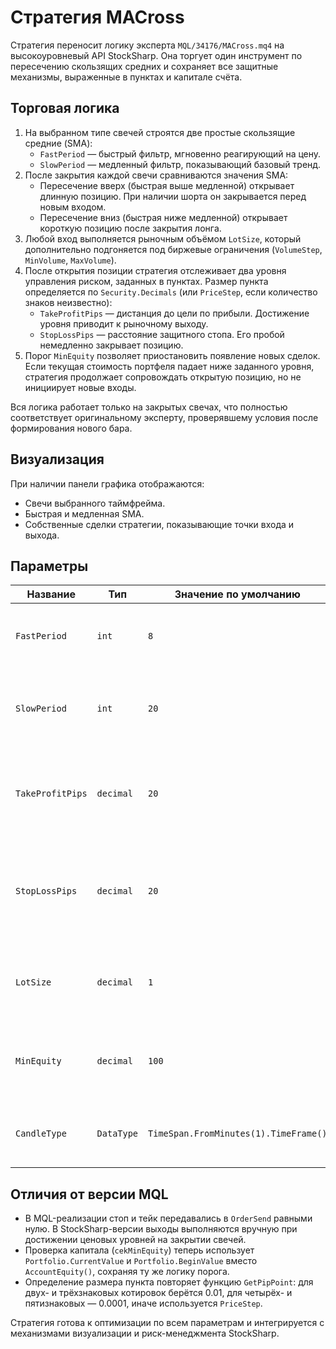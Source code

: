 # Стратегия MACross

Стратегия переносит логику эксперта `MQL/34176/MACross.mq4` на высокоуровневый API StockSharp. Она торгует один инструмент по пересечению скользящих средних и сохраняет все защитные механизмы, выраженные в пунктах и капитале счёта.

## Торговая логика

1. На выбранном типе свечей строятся две простые скользящие средние (SMA):
   - `FastPeriod` — быстрый фильтр, мгновенно реагирующий на цену.
   - `SlowPeriod` — медленный фильтр, показывающий базовый тренд.
2. После закрытия каждой свечи сравниваются значения SMA:
   - Пересечение вверх (быстрая выше медленной) открывает длинную позицию. При наличии шорта он закрывается перед новым входом.
   - Пересечение вниз (быстрая ниже медленной) открывает короткую позицию после закрытия лонга.
3. Любой вход выполняется рыночным объёмом `LotSize`, который дополнительно подгоняется под биржевые ограничения (`VolumeStep`, `MinVolume`, `MaxVolume`).
4. После открытия позиции стратегия отслеживает два уровня управления риском, заданных в пунктах. Размер пункта определяется по `Security.Decimals` (или `PriceStep`, если количество знаков неизвестно):
   - `TakeProfitPips` — дистанция до цели по прибыли. Достижение уровня приводит к рыночному выходу.
   - `StopLossPips` — расстояние защитного стопа. Его пробой немедленно закрывает позицию.
5. Порог `MinEquity` позволяет приостановить появление новых сделок. Если текущая стоимость портфеля падает ниже заданного уровня, стратегия продолжает сопровождать открытую позицию, но не инициирует новые входы.

Вся логика работает только на закрытых свечах, что полностью соответствует оригинальному эксперту, проверявшему условия после формирования нового бара.

## Визуализация

При наличии панели графика отображаются:

- Свечи выбранного таймфрейма.
- Быстрая и медленная SMA.
- Собственные сделки стратегии, показывающие точки входа и выхода.

## Параметры

| Название | Тип | Значение по умолчанию | Описание |
| --- | --- | --- | --- |
| `FastPeriod` | `int` | `8` | Длина быстрой SMA, определяющей сигналы на вход. |
| `SlowPeriod` | `int` | `20` | Длина медленной SMA, задающей направление тренда. |
| `TakeProfitPips` | `decimal` | `20` | Дистанция до цели по прибыли в пунктах. Размер пункта вычисляется автоматически. |
| `StopLossPips` | `decimal` | `20` | Расстояние защитного стопа в пунктах. Использует ту же формулу пункта, что и тейк-профит. |
| `LotSize` | `decimal` | `1` | Базовый объём заявки. Перед отправкой округляется к допустимому значению. |
| `MinEquity` | `decimal` | `100` | Минимальный капитал счёта. При падении ниже порога новые входы блокируются. |
| `CandleType` | `DataType` | `TimeSpan.FromMinutes(1).TimeFrame()` | Свечной ряд, по которому считаются SMA и принимаются решения. |

## Отличия от версии MQL

- В MQL-реализации стоп и тейк передавались в `OrderSend` равными нулю. В StockSharp-версии выходы выполняются вручную при достижении ценовых уровней на закрытии свечей.
- Проверка капитала (`cekMinEquity`) теперь использует `Portfolio.CurrentValue` и `Portfolio.BeginValue` вместо `AccountEquity()`, сохраняя ту же логику порога.
- Определение размера пункта повторяет функцию `GetPipPoint`: для двух- и трёхзнаковых котировок берётся 0.01, для четырёх- и пятизнаковых — 0.0001, иначе используется `PriceStep`.

Стратегия готова к оптимизации по всем параметрам и интегрируется с механизмами визуализации и риск-менеджмента StockSharp.
